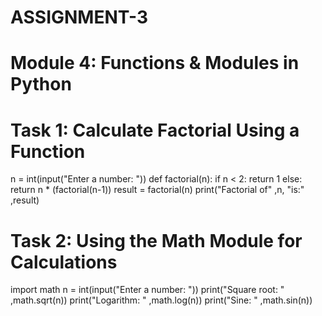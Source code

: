 # ASSIGNMENT-3
# Module 4: Functions &amp; Modules in Python 
# Task 1: Calculate Factorial Using a Function
n = int(input("Enter a number: "))
def factorial(n):
    if n < 2:
        return 1
    else:
        return n * (factorial(n-1))
result = factorial(n)
print("Factorial of" ,n, "is:" ,result)

# Task 2: Using the Math Module for Calculations
import math
n = int(input("Enter a number: "))
print("Square root: " ,math.sqrt(n))
print("Logarithm: " ,math.log(n))
print("Sine: " ,math.sin(n))
